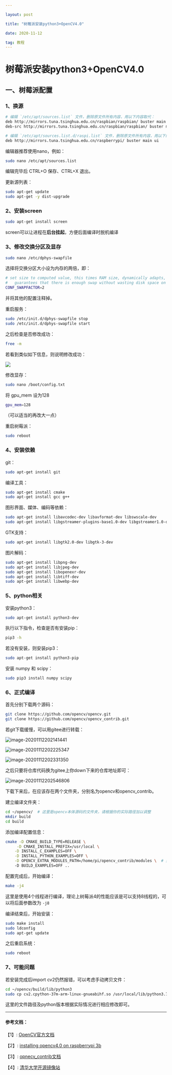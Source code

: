 ```yaml
---

layout: post

title: "树莓派安装python3+OpenCV4.0"

date: 2020-11-12

tag: 教程
---
```


# 树莓派安装python3+OpenCV4.0



## 一、树莓派配置

### 1、换源

```bash
# 编辑 `/etc/apt/sources.list` 文件，删除原文件所有内容，用以下内容取代：
deb http://mirrors.tuna.tsinghua.edu.cn/raspbian/raspbian/ buster main non-free contrib rpi
deb-src http://mirrors.tuna.tsinghua.edu.cn/raspbian/raspbian/ buster main non-free contrib rpi

# 编辑 `/etc/apt/sources.list.d/raspi.list` 文件，删除原文件所有内容，用以下内容取代：
deb http://mirrors.tuna.tsinghua.edu.cn/raspberrypi/ buster main ui
```

编辑器推荐使用nano，例如：

```bash
sudo nano /etc/apt/sources.list
```

编辑完毕后 CTRL+O 保存、CTRL+X 退出。

更新源列表：

```bash
sudo apt-get update
sudo apt-get -y dist-upgrade
```



### 2、安装screen

```bash
sudo apt-get install screen
```

screen可以让进程在**后台挂起**，方便后面编译时脱机编译



### 3、修改交换分区及显存

```bash
sudo nano /etc/dphys-swapfile
```

选择将交换分区大小设为内存的两倍，即：

```bash
# set size to computed value, this times RAM size, dynamically adapts,
#   guarantees that there is enough swap without wasting disk space on excess
CONF_SWAPFACTOR=2
```

并将其他的配置注释掉。

重启服务：

```bash
sudo /etc/init.d/dphys-swapfile stop
sudo /etc/init.d/dphys-swapfile start
```

之后检查是否修改成功：

```bash
free -m
```

若看到类似如下信息，则说明修改成功：

![](..\images\posts\picv\Screen-Shot-2018-11-21-at-1.16.59-PM.png)



修改显存：

```bash
sudo nano /boot/config.txt
```

将 gpu_mem 设为128

```bash
gpu_mem=128
```

（可以适当的再改大一点）

重启树莓派：

```bash
sudo reboot
```



### 4、安装依赖

git：

```bash
sudo apt-get install git
```

编译工具：

```bash
sudo apt-get install cmake
sudo apt-get install gcc g++
```

图形界面、媒体、编码等依赖：

```bash
sudo apt-get install libavcodec-dev libavformat-dev libswscale-dev
sudo apt-get install libgstreamer-plugins-base1.0-dev libgstreamer1.0-dev
```

GTK支持：

```bash
sudo apt-get install libgtk2.0-dev libgtk-3-dev
```

图片解码：

```bash
sudo apt-get install libpng-dev
sudo apt-get install libjpeg-dev
sudo apt-get install libopenexr-dev
sudo apt-get install libtiff-dev
sudo apt-get install libwebp-dev
```



### 5、python相关

安装python3：

```bash
sudo apt-get install python3-dev
```

执行以下指令，检查是否有安装pip：

```bash
pip3 -h
```

若没有安装，则安装pip3：

```bash
sudo apt-get install python3-pip
```

安装 numpy 和 scipy：

```bash
sudo pip3 install numpy scipy
```



### 6、正式编译

首先分别下载两个源码：

```bash
git clone https://github.com/opencv/opencv.git
git clone https://github.com/opencv/opencv_contrib.git
```

若git下载缓慢，可以用gitee进行转载：

![image-20201112202141441](..\images\posts\picv\image-20201112202141441.png)

![image-20201112202225347](..\images\posts\picv\image-20201112202225347.png)

![image-20201112202331350](..\images\posts\picv\image-20201112202331350.png)



之后只要将仓库代码换为gitee上你down下来的仓库地址即可：

![image-20201112202546806](..\images\posts\picv\image-20201112202546806.png)



下载下来后，在应该存在两个文件夹，分别名为opencv和opencv_contrib。

建立编译文件夹：

```bash
cd ~/opencv/  # 这里是opencv本体源码的文件夹，请根据你的实际路径加以调整
mkdir build
cd build
```

添加编译配置信息：

```bash
cmake -D CMAKE_BUILD_TYPE=RELEASE \
	 -D CMAKE_INSTALL_PREFIX=/usr/local \
	-D INSTALL_C_EXAMPLES=OFF \
	-D INSTALL_PYTHON_EXAMPLES=OFF \
	-D OPENCV_EXTRA_MODULES_PATH=/home/pi/opencv_contrib/modules \  # 这里是contrib文件夹所在路径，请根据你的实际路径加以调整
	-D BUILD_EXAMPLES=OFF ..
```



配置完成后，开始编译：

```bash
make -j4
```

这里是使用4个线程进行编译，理论上树莓派4的性能应该是可以支持8线程的，可以将后面参数改为 `-j8`

编译结束后，开始安装：

```bash
sudo make install
sudo ldconfig
sudo apt-get update
```

之后重启系统：

```bash
sudo reboot
```



### 7、可能问题

若安装完成后import cv2仍然报错，可以考虑手动拷贝文件：

```bash
cd ~/opencv/build/lib/python3
sudo cp cv2.cpython-37m-arm-linux-gnueabihf.so /usr/local/lib/python3.7/dist-packages/cv2.so
```

这里的文件路径及python版本根据实际情况进行相应修改即可。



------

#### 参考文档：

【1】: [OpenCV官方文档](https://docs.opencv.org/master/d2/de6/tutorial_py_setup_in_ubuntu.html)

【2】: [installing opencv4.0 on raspberrypi 3b](https://www.alatortsev.com/installing-opencv-4-0-on-raspberry-pi-3-b/)

【3】: [opnecv_contrib文档](https://github.com/opencv/opencv_contrib)

【4】: [清华大学开源镜像站](https://mirrors.tuna.tsinghua.edu.cn/help/raspbian/)



